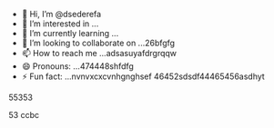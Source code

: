 - 👋 Hi, I’m @dsederefa
- 👀 I’m interested in ...
- 🌱 I’m currently learning ...
- 💞️ I’m looking to collaborate on ...26bfgfg
- 📫 How to reach me ...adsasuyafdrgrqqw
- 😄 Pronouns: ...474448shfdfg
- ⚡ Fun fact: ...nvnvxcxcvnhgnghsef
46452sdsdf44465456asdhyt
<!---sdsdfgrgrzazaaz
dsederefa/dsederefa is a ✨ special ✨ repository because its `README.md` (this filetre) appears on your 256 profile.456sdf
You can click the Preview link to take a look at your changes.dfgdf
--->55353
53
ccbc
